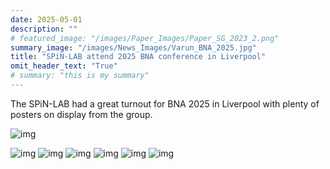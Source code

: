 ```yaml
---
date: 2025-05-01
description: ""
# featured_image: "/images/Paper_Images/Paper_SG_2023_2.png"
summary_image: "/images/News_Images/Varun_BNA_2025.jpg"
title: "SPiN-LAB attend 2025 BNA conference in Liverpool"
omit_header_text: "True"
# summary: "this is my summary"
---
```


The SPiN-LAB had a great turnout for BNA 2025 in Liverpool with plenty of posters on display from the group. 

![img](/images/News_Images/Varun_BNA_2025.jpg)

<!--more-->


![img](/images/News_Images/Anna_BNA_2025.jpg)
![img](/images/News_Images/Amir_BNA_2025.jpg)
![img](/images/News_Images/Czime_BNA_2025.jpg)
![img](/images/News_Images/Matt_BNA_2025.jpg)
![img](/images/News_Images/Rebecca_BNA_2025.jpg)
![img](/images/News_Images/Sadali_BNA_2025.jpg)




<!--more-->



